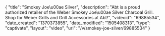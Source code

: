 {
    "title": "Smokey Joe\u00ae Silver",
    "description": "Abt is a proud authorized retailer of the Weber Smokey Joe\u00ae Silver Charcoal Grill. Shop for Weber Grills and Grill Accessories at Abt!",
    "videoid": "69885534",
    "date_created": "1370373855",
    "date_modified": "1505408313",
    "type": "captivate",
    "layout": "video",
    "url": "\/v\/smokey-joe-silver\/69885534"
}